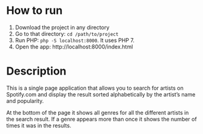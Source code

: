 # How to run
1. Download the project in any directory
2. Go to that directory: `cd /path/to/project`
3. Run PHP: `php -S localhost:8000`. It uses PHP 7.
4. Open the app: http://localhost:8000/index.html

# Description
This is a single page application that allows you to search for artists on Spotify.com and display the result sorted alphabetically by the artist’s name and popularity.

At the bottom of the page it shows all genres for all the different artists in the search result. If a
genre appears more than once it shows the number of times it was in the results.